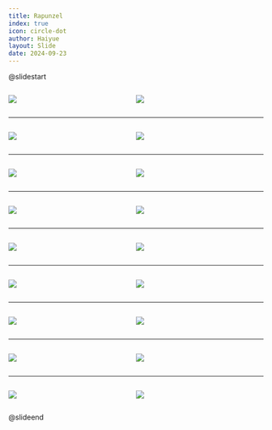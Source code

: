 ```yaml
---
title: Rapunzel
index: true
icon: circle-dot
author: Haiyue
layout: Slide
date: 2024-09-23
---
```

 
@slidestart

<div style="display:flex">
<div style="flex:1">

![](/reading/english/Level-K/Rapunzel/001.webp)
</div>
<div style="flex:1">

![](/reading/english/Level-K/Rapunzel/002.webp)
</div>
</div>

---

<div style="display:flex">
<div style="flex:1">

![](/reading/english/Level-K/Rapunzel/003.webp)
</div>
<div style="flex:1">

![](/reading/english/Level-K/Rapunzel/004.webp)
</div>
</div>

---

<div style="display:flex">
<div style="flex:1">

![](/reading/english/Level-K/Rapunzel/005.webp)
</div>
<div style="flex:1">

![](/reading/english/Level-K/Rapunzel/006.webp)
</div>
</div>

---

<div style="display:flex">
<div style="flex:1">

![](/reading/english/Level-K/Rapunzel/007.webp)
</div>
<div style="flex:1">

![](/reading/english/Level-K/Rapunzel/008.webp)
</div>
</div>

---

<div style="display:flex">
<div style="flex:1">

![](/reading/english/Level-K/Rapunzel/009.webp)
</div>
<div style="flex:1">

![](/reading/english/Level-K/Rapunzel/010.webp)
</div>
</div>

---

<div style="display:flex">
<div style="flex:1">

![](/reading/english/Level-K/Rapunzel/011.webp)
</div>
<div style="flex:1">

![](/reading/english/Level-K/Rapunzel/012.webp)
</div>
</div>

---

<div style="display:flex">
<div style="flex:1">

![](/reading/english/Level-K/Rapunzel/013.webp)
</div>
<div style="flex:1">

![](/reading/english/Level-K/Rapunzel/014.webp)
</div>
</div>

---

<div style="display:flex">
<div style="flex:1">

![](/reading/english/Level-K/Rapunzel/015.webp)
</div>
<div style="flex:1">

![](/reading/english/Level-K/Rapunzel/016.webp)
</div>
</div>

---

<div style="display:flex">
<div style="flex:1">

![](/reading/english/Level-K/Rapunzel/017.webp)
</div>
<div style="flex:1">

![](/reading/english/Level-K/Rapunzel/018.webp)
</div>
</div>

@slideend